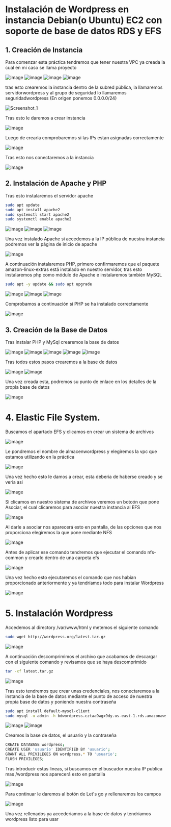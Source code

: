 # Instalación de Wordpress en instancia Debian(o Ubuntu) EC2 con soporte de base de datos RDS y EFS

## 1. Creación de Instancia
Para comenzar esta práctica tendremos que tener nuestra VPC ya creada la cual en mi caso se llama proyecto

![image](https://github.com/user-attachments/assets/21960531-c5cc-467a-be8a-9dfa248228fe)
![image](https://github.com/user-attachments/assets/bdf84643-f1f6-47ee-8ebe-ea91641d5606)
![image](https://github.com/user-attachments/assets/1f95dab9-d862-4bc6-ad12-8422771a16d4)
![image](https://github.com/user-attachments/assets/b8af525e-4a0a-4b16-b48e-0def70a37da1)

tras esto crearemos la instancia dentro de la subred pública, la llamaremos
servidorwordpress y al grupo de seguridad lo llamaremos seguridadwordpress (En origen ponemos 0.0.0.0/24)

![Screenshot_1](https://github.com/user-attachments/assets/086a172f-6c6e-4edb-adf8-dfb2c4a4cf18)

Tras esto le daremos a crear instancia 

![image](https://github.com/user-attachments/assets/284efca8-acd9-41f2-aa7c-517aca719b45)

Luego de crearla comprobaremos si las IPs estan asignadas correctamente

![image](https://github.com/user-attachments/assets/ee8bc258-2aa3-443a-a7d9-ec2cd5951df6)

Tras esto nos conectaremos a la instancia

![image](https://github.com/user-attachments/assets/3ba39a22-2f40-416e-b7b8-5cbddff8b88a)

## 2. Instalación de Apache y PHP

Tras esto instalaremos el servidor apache
```bash
sudo apt update
sudo apt install apache2
sudo systemctl start apache2
sudo systemctl enable apache2
```

![image](https://github.com/user-attachments/assets/415f3c82-e15a-435c-91da-6ba40f5bb74f)
![image](https://github.com/user-attachments/assets/2e29945b-4ebe-4a1f-9106-4a490975bbbe)
![image](https://github.com/user-attachments/assets/5dc1e462-1ee6-43f4-8a6c-2d81b5211418)

Una vez instalado Apache si accedemos a la IP pública de nuestra instancia podremos ver la página de inicio de apache

![image](https://github.com/user-attachments/assets/fa499098-2100-4c36-a2a2-f38e6988373f)

A continuación instalaremos PHP, primero confirmaremos que el paquete amazon-linux-extras está instalado en nuestro servidor, tras esto
instalaremos php como módulo de Apache e instalaremos también MySQL

```bash
sudo apt -y update && sudo apt upgrade

```

![image](https://github.com/user-attachments/assets/bfb08385-9e91-4da3-a508-3976663300b0)
![image](https://github.com/user-attachments/assets/659e2763-7df6-48b7-8647-36f52917da90)
![image](https://github.com/user-attachments/assets/981b4500-6943-4ab0-ba75-6f3342ded276)

Comprobamos a continuación si PHP se ha instalado correctamente

![image](https://github.com/user-attachments/assets/7e0711df-5be3-4e69-8669-7e0bffa76e76)

## 3. Creación de la Base de Datos

Tras instalar PHP y MySql crearemos la base de datos

![image](https://github.com/user-attachments/assets/e55e768f-48e3-475d-b8b3-bf2f9fc747ca)
![image](https://github.com/user-attachments/assets/ea86709a-cf8f-432f-9782-5d9b52011c09)
![image](https://github.com/user-attachments/assets/95d34c37-5c26-48c0-886e-c6828a05493a)
![image](https://github.com/user-attachments/assets/f9dc437a-a671-46a8-96e1-fb1cc9ca3118)
![image](https://github.com/user-attachments/assets/bdb404f0-82ea-4ec0-b982-512c95682411)

Tras todos estos pasos crearemos a la base de datos

![image](https://github.com/user-attachments/assets/ec5f9563-f468-4043-87b7-27c582cb185a)
![image](https://github.com/user-attachments/assets/f61d64b6-8a27-4b1d-bbc1-d14040ff8528)

Una vez creada esta, podremos su punto de enlace en los detalles de la propia base de datos

![image](https://github.com/user-attachments/assets/b892f5be-7ca1-46f5-8b7e-f101e4235bca)

# 4. Elastic File System.

Buscamos el apartado EFS y clicamos en crear un sistema de archivos

![image](https://github.com/user-attachments/assets/71b226ee-3ddb-4d09-ad09-d2c4d16f4034)

Le pondremos el nombre de almacenwordpress y elegiremos la vpc que estamos utilizando en la práctica

![image](https://github.com/user-attachments/assets/9a4ae6e7-ffad-4f62-87d4-de28d543e83f)

Una vez hecho esto le damos a crear, esta deberia de haberse creado y se veria asi

![image](https://github.com/user-attachments/assets/a586ad52-f7f2-4cc6-bd6b-b61716850ee0)

Si clicamos en nuestro sistema de archivos veremos un botoón que pone Asociar, el cual clicaremos
para asociar nuestra instancia al EFS 

![image](https://github.com/user-attachments/assets/8d34eec8-4f70-4bf1-91b6-ed8c32fb9fa4)

Al darle a asociar nos aparecerá esto en pantalla, de las opciones que nos proporciona elegiremos la que pone mediante NFS

![image](https://github.com/user-attachments/assets/0a3360ee-62ba-4add-b9fa-3aafafc0047f)

Antes de aplicar ese comando tendremos que ejecutar el comando nfs-common y crearlo dentro de una carpeta efs 

![image](https://github.com/user-attachments/assets/ee550754-cc93-4a89-ae08-ac9c4cb8daa7)

Una vez hecho esto ejecutaremos el comando que nos habian proporcionado anteriormente y ya tendríamos todo para instalar Wordpress

![image](https://github.com/user-attachments/assets/43c051c3-f371-44b6-ace5-14cfc1c771fc)

# 5. Instalación Wordpress

Accedemos al directory /var/www/html y metemos el siguiente comando

```bash
sudo wget http://wordpress.org/latest.tar.gz
```

![image](https://github.com/user-attachments/assets/e1222d47-e458-4df9-a287-eeff9d325887)

A continuación descomprimimos el archivo que acabamos de descargar con el siguiente comando y revisamos que se haya descomprimido

```bash
tar -xf latest.tar.gz
```

![image](https://github.com/user-attachments/assets/6a54b460-9840-4105-a232-68ca71c1c22f)

Tras esto tendremos que crear unas credenciales, nos conectaremos a la instancia de la base de datos
mediante el punto de acceso de nuestra propia base de datos y poniendo nuestra contraseña

```bash
sudo apt install default-mysql-client
sudo mysql -u admin -h bdwordpress.cztaa9wgx9dy.us-east-1.rds.amazonaws.com -p
```

![image](https://github.com/user-attachments/assets/cc27b875-f408-4384-8f55-892314f041cf)
![image](https://github.com/user-attachments/assets/c103bf89-b283-4862-8c7c-e40d5963ecaa)

Creamos la base de datos, el usuario y la contraseña

```bash
CREATE DATABASE wordpress; 
CREATE USER 'usuario' IDENTIFIED BY 'usuario'; 
GRANT ALL PRIVILEGES ON wordpress.* TO 'usuario'; 
FLUSH PRIVILEGES;
```

Tras introducir estas lineas, si buscamos en el buscador nuestra IP publica mas /wordpress nos aparecerá esto en pantalla

![image](https://github.com/user-attachments/assets/53b2eaa1-4bc1-4b70-b5a9-c9ef6458220b)

Para continuar le daremos al botón de Let's go y rellenaremos los campos

![image](https://github.com/user-attachments/assets/c03d149b-c988-4921-864d-f8107be3c77c)

Una vez rellenados ya accederiamos a la base de datos y tendriamos wordpress listo para usar

















